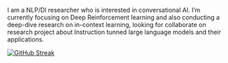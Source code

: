 
I am a NLP/Dl researcher who is interested in conversational AI. I’m currently focusing on Deep Reinforcement learning and also conducting a deep-dive research on in-context learning, looking for collaborate on research project about Instruction tunned large language models and their applications.

[![GitHub Streak](http://github-readme-streak-stats.herokuapp.com?user=arenaa&theme=dark&hide_border=true&border_radius=4)](https://git.io/streak-stats)


<!---
Arenaa/Arenaa is a ✨ special ✨ repository because its `README.md` (this file) appears on your GitHub profile.
You can click the Preview link to take a look at your changes.
--->
